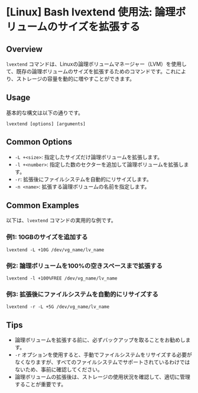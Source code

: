 # [Linux] Bash lvextend 使用法: 論理ボリュームのサイズを拡張する

## Overview
`lvextend` コマンドは、Linuxの論理ボリュームマネージャー（LVM）を使用して、既存の論理ボリュームのサイズを拡張するためのコマンドです。これにより、ストレージの容量を動的に増やすことができます。

## Usage
基本的な構文は以下の通りです。

```
lvextend [options] [arguments]
```

## Common Options
- `-L +<size>`: 指定したサイズだけ論理ボリュームを拡張します。
- `-l +<number>`: 指定した数のセクターを追加して論理ボリュームを拡張します。
- `-r`: 拡張後にファイルシステムを自動的にリサイズします。
- `-n <name>`: 拡張する論理ボリュームの名前を指定します。

## Common Examples
以下は、`lvextend` コマンドの実用的な例です。

### 例1: 10GBのサイズを追加する
```
lvextend -L +10G /dev/vg_name/lv_name
```

### 例2: 論理ボリュームを100%の空きスペースまで拡張する
```
lvextend -l +100%FREE /dev/vg_name/lv_name
```

### 例3: 拡張後にファイルシステムを自動的にリサイズする
```
lvextend -r -L +5G /dev/vg_name/lv_name
```

## Tips
- 論理ボリュームを拡張する前に、必ずバックアップを取ることをお勧めします。
- `-r` オプションを使用すると、手動でファイルシステムをリサイズする必要がなくなりますが、すべてのファイルシステムでサポートされているわけではないため、事前に確認してください。
- 論理ボリュームの拡張後は、ストレージの使用状況を確認して、適切に管理することが重要です。